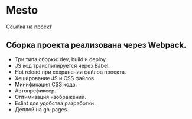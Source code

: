 # Mesto

[Ссылка на проект](https://dmitryforsilov.github.io/mesto)

## Сборка проекта реализована через Webpack.

- Три типа сборки: dev, build и deploy.
- JS код транспилируется через Babel.
- Hot reload при сохранении файлов проекта.
- Хеширование JS и CSS файлов.
- Минификация CSS кода.
- Автопрефиксер.
- Оптимизация изображений.
- Eslint для удобства разработки.
- Деплой на gh-pages.